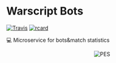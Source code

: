 # Warscript Bots

[![Travis](https://travis-ci.org/HotCodeGroup/warscript-bots.svg?branch=master)](https://travis-ci.org/HotCodeGroup/warscript-bots)
[![rcard](https://goreportcard.com/badge/github.com/HotCodeGroup/warscript-bots)](https://goreportcard.com/report/github.com/HotCodeGroup/warscript-bots)

💻 Microservice for bots&amp;match statistics

<p align="center">
  <img src="https://www.igneous.io/hs-fs/hubfs/gopher3.png?width=400&height=214&name=gopher3.png" alt="PES"/>
</p>
